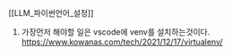 [[LLM_파이썬언어_설정]]

1. 가장먼저 해야할 일은 vscode에 venv를 설치하는것이다.
	https://www.kowanas.com/tech/2021/12/17/virtualenv/